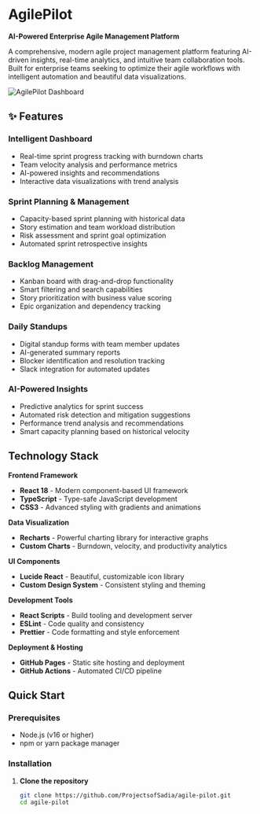 # AgilePilot 
**AI-Powered Enterprise Agile Management Platform**

A comprehensive, modern agile project management platform featuring AI-driven insights, real-time analytics, and intuitive team collaboration tools. Built for enterprise teams seeking to optimize their agile workflows with intelligent automation and beautiful data visualizations.

![AgilePilot Dashboard](https://via.placeholder.com/800x400/6366f1/ffffff?text=AgilePilot+Dashboard)

## ✨ Features

### **Intelligent Dashboard**
- Real-time sprint progress tracking with burndown charts
- Team velocity analysis and performance metrics
- AI-powered insights and recommendations
- Interactive data visualizations with trend analysis

### **Sprint Planning & Management**
- Capacity-based sprint planning with historical data
- Story estimation and team workload distribution
- Risk assessment and sprint goal optimization
- Automated sprint retrospective insights

### **Backlog Management**
- Kanban board with drag-and-drop functionality
- Smart filtering and search capabilities
- Story prioritization with business value scoring
- Epic organization and dependency tracking

### **Daily Standups**
- Digital standup forms with team member updates
- AI-generated summary reports
- Blocker identification and resolution tracking
- Slack integration for automated updates

### **AI-Powered Insights**
- Predictive analytics for sprint success
- Automated risk detection and mitigation suggestions
- Performance trend analysis and recommendations
- Smart capacity planning based on historical velocity

## Technology Stack

**Frontend Framework**
- **React 18** - Modern component-based UI framework
- **TypeScript** - Type-safe JavaScript development
- **CSS3** - Advanced styling with gradients and animations

**Data Visualization**
- **Recharts** - Powerful charting library for interactive graphs
- **Custom Charts** - Burndown, velocity, and productivity analytics

**UI Components**
- **Lucide React** - Beautiful, customizable icon library
- **Custom Design System** - Consistent styling and theming

**Development Tools**
- **React Scripts** - Build tooling and development server
- **ESLint** - Code quality and consistency
- **Prettier** - Code formatting and style enforcement

**Deployment & Hosting**
- **GitHub Pages** - Static site hosting and deployment
- **GitHub Actions** - Automated CI/CD pipeline

## Quick Start

### Prerequisites
- Node.js (v16 or higher)
- npm or yarn package manager

### Installation

1. **Clone the repository**
   ```bash
   git clone https://github.com/ProjectsofSadia/agile-pilot.git
   cd agile-pilot
